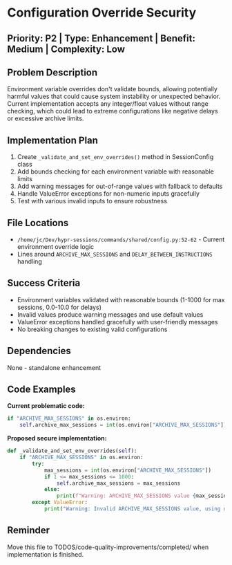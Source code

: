# Configuration Override Security

## Priority: P2 | Type: Enhancement | Benefit: Medium | Complexity: Low

## Problem Description
Environment variable overrides don't validate bounds, allowing potentially harmful values that could cause system instability or unexpected behavior. Current implementation accepts any integer/float values without range checking, which could lead to extreme configurations like negative delays or excessive archive limits.

## Implementation Plan
1. Create `_validate_and_set_env_overrides()` method in SessionConfig class
2. Add bounds checking for each environment variable with reasonable limits
3. Add warning messages for out-of-range values with fallback to defaults
4. Handle ValueError exceptions for non-numeric inputs gracefully
5. Test with various invalid inputs to ensure robustness

## File Locations
- `/home/jc/Dev/hypr-sessions/commands/shared/config.py:52-62` - Current environment override logic
- Lines around `ARCHIVE_MAX_SESSIONS` and `DELAY_BETWEEN_INSTRUCTIONS` handling

## Success Criteria
- Environment variables validated with reasonable bounds (1-1000 for max sessions, 0.0-10.0 for delays)
- Invalid values produce warning messages and use default values
- ValueError exceptions handled gracefully with user-friendly messages
- No breaking changes to existing valid configurations

## Dependencies
None - standalone enhancement

## Code Examples

**Current problematic code:**
```python
if "ARCHIVE_MAX_SESSIONS" in os.environ:
    self.archive_max_sessions = int(os.environ["ARCHIVE_MAX_SESSIONS"])
```

**Proposed secure implementation:**
```python
def _validate_and_set_env_overrides(self):
    if "ARCHIVE_MAX_SESSIONS" in os.environ:
        try:
            max_sessions = int(os.environ["ARCHIVE_MAX_SESSIONS"])
            if 1 <= max_sessions <= 1000:
                self.archive_max_sessions = max_sessions
            else:
                print(f"Warning: ARCHIVE_MAX_SESSIONS value {max_sessions} out of range (1-1000), using default")
        except ValueError:
            print("Warning: Invalid ARCHIVE_MAX_SESSIONS value, using default")
```

## Reminder
Move this file to TODOS/code-quality-improvements/completed/ when implementation is finished.